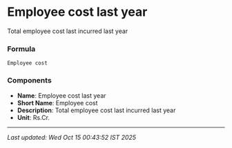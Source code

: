 # Employee cost last year
Total employee cost last incurred last year

### Formula
```text
Employee cost
```


### Components
- **Name**: Employee cost last year
- **Short Name**: Employee cost
- **Description**: Total employee cost last incurred last year
- **Unit**: Rs.Cr.

---
*Last updated: Wed Oct 15 00:43:52 IST 2025*
